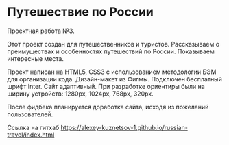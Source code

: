 # Путешествие по России

Проектная работа №3.

Этот проект создан для путешественников и туристов. Рассказываем о преимуществах и особенностях путешествий по России. Показываем интересные места.

Проект написан на HTML5, CSS3 с использованием методологии БЭМ для организации кода. Дизайн-макет из Фигмы. Подключен бесплатный шрифт Inter. 
Сайт адаптивный. При разработке ориентиры были на ширину устройств: 1280px, 1024px, 768px, 320px.

После фидбека планируется доработка сайта, исходя из пожеланий пользователей.

Ссылка на гитхаб https://alexey-kuznetsov-1.github.io/russian-travel/index.html